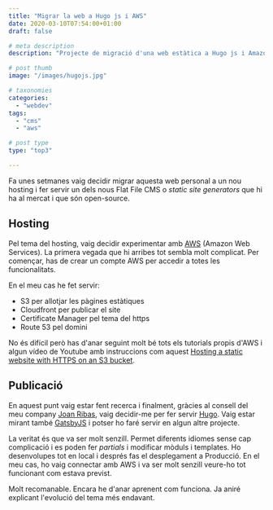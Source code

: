 ```yaml
---
title: "Migrar la web a Hugo js i AWS"
date: 2020-03-10T07:54:00+01:00
draft: false

# meta description
description: "Projecte de migració d'una web estàtica a Hugo js i Amazon Web Services S3"

# post thumb
image: "/images/hugojs.jpg"

# taxonomies
categories: 
  - "webdev"
tags:
  - "cms"
  - "aws"

# post type
type: "top3"

---
```


Fa unes setmanes vaig decidir migrar aquesta web personal a un nou hosting i fer servir un dels nous Flat File CMS o *static site generators* que hi ha al mercat i que són open-source.

## Hosting

Pel tema del hosting, vaig decidir experimentar amb [AWS](https://aws.amazon.com/) (Amazon Web Services). La primera vegada que hi arribes tot sembla molt complicat. Per començar, has de crear un compte AWS per accedir a totes les funcionalitats.

En el meu cas he fet servir:

* S3 per allotjar les pàgines estàtiques
* Cloudfront per publicar el site
* Certificate Manager pel tema del https
* Route 53 pel domini

No és difícil però has d'anar seguint molt bé tots els tutorials propis d'AWS i algun vídeo de Youtube amb instruccions com aquest [Hosting a static website with HTTPS on an S3 bucket](https://youtu.be/uwgB_sIhIko).

## Publicació

En aquest punt vaig estar fent recerca i finalment, gràcies al consell del meu company [Joan Ribas](https://www.linkedin.com/in/joan-ribas/), vaig decidir-me per fer servir [Hugo](https://gohugo.io/). Vaig estar mirant també [GatsbyJS](https://www.gatsbyjs.org/) i potser ho faré servir en algun altre projecte.

La veritat és que va ser molt senzill. Permet diferents idiomes sense cap complicació i es poden fer *partials* i modificar mòduls i templates. Ho desenvolupes tot en local i després fas el desplegament a Producció. En el meu cas, ho vaig connectar amb AWS i va ser molt senzill veure-ho tot funcionant com estava previst.

Molt recomanable. Encara he d'anar aprenent com funciona. Ja aniré explicant l'evolució del tema més endavant. 